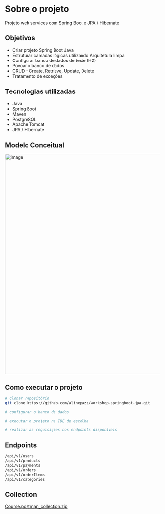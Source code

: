 
# Sobre o projeto


Projeto web services com Spring Boot e JPA / Hibernate

## Objetivos
- Criar projeto Spring Boot Java
- Estruturar camadas lógicas utilizando Arquitetura limpa
- Configurar banco de dados de teste (H2)
- Povoar o banco de dados
- CRUD - Create, Retrieve, Update, Delete
- Tratamento de exceções

## Tecnologias utilizadas
- Java
- Spring Boot
- Maven
- PostgreSQL
- Apache Tomcat
- JPA / Hibernate

## Modelo Conceitual
<img width="716" alt="image" src="https://user-images.githubusercontent.com/55562813/222985753-35957d3f-1e0a-40db-bff4-497c6e96e7df.png">

## Como executar o projeto

```bash
# clonar repositório
git clone https://github.com/alinepazz/workshop-springboot-jpa.git

# configurar o banco de dados

# executar o projeto na IDE de escolha

# realizar as requisições nos endpoints disponíveis
```
## Endpoints 
```bash
/api/v1/users
/api/v1/products
/api/v1/payments
/api/v1/orders
/api/v1/orderItems
/api/v1/categories
```
## Collection
[Course.postman_collection.zip](https://github.com/alinepazz/workshop-springboot-jpa/files/10892989/Course.postman_collection.zip)


